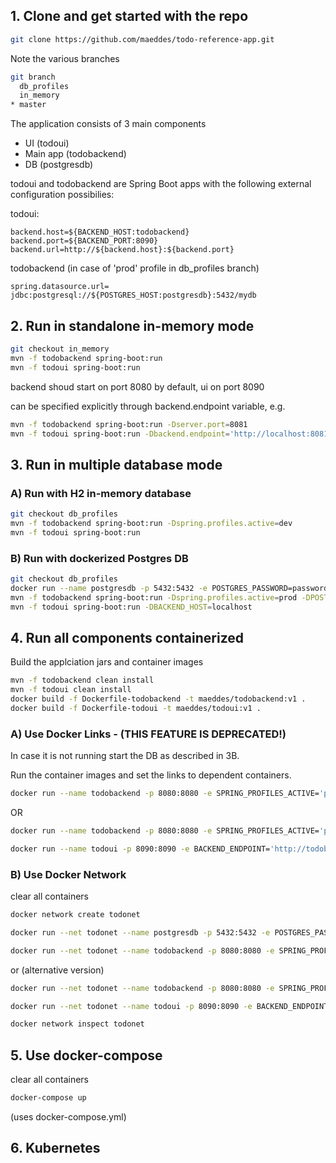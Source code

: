 ## 1. Clone and get started with the repo

```bash
git clone https://github.com/maeddes/todo-reference-app.git
```

Note the various branches

```bash
git branch
  db_profiles
  in_memory
* master
```

The application consists of 3 main components
- UI (todoui)
- Main app (todobackend)
- DB (postgresdb)

todoui and todobackend are Spring Boot apps with the following external configuration possibilies:

todoui:
```properties
backend.host=${BACKEND_HOST:todobackend}
backend.port=${BACKEND_PORT:8090}
backend.url=http://${backend.host}:${backend.port}
```

todobackend (in case of 'prod' profile in db_profiles branch)
```properties
spring.datasource.url= jdbc:postgresql://${POSTGRES_HOST:postgresdb}:5432/mydb 
```

## 2. Run in standalone in-memory mode

```bash
git checkout in_memory
mvn -f todobackend spring-boot:run
mvn -f todoui spring-boot:run
```

backend shoud start on port 8080 by default, ui on port 8090

can be specified explicitly through backend.endpoint variable, e.g.

```bash
mvn -f todobackend spring-boot:run -Dserver.port=8081
mvn -f todoui spring-boot:run -Dbackend.endpoint='http://localhost:8081' -Dserver.port=8082
```

## 3. Run in multiple database mode

### A) Run with H2 in-memory database

```bash
git checkout db_profiles
mvn -f todobackend spring-boot:run -Dspring.profiles.active=dev 
mvn -f todoui spring-boot:run 
```

### B) Run with dockerized Postgres DB

```bash
git checkout db_profiles
docker run --name postgresdb -p 5432:5432 -e POSTGRES_PASSWORD=password -e POSTGRES_USER=matthias -e POSTGRES_DB=mydb -d postgres:latest 
mvn -f todobackend spring-boot:run -Dspring.profiles.active=prod -DPOSTGRES_HOST=localhost
mvn -f todoui spring-boot:run -DBACKEND_HOST=localhost
```

## 4. Run all components containerized

Build the applciation jars and container images

```bash
mvn -f todobackend clean install
mvn -f todoui clean install
docker build -f Dockerfile-todobackend -t maeddes/todobackend:v1 .
docker build -f Dockerfile-todoui -t maeddes/todoui:v1 .
```

### A) Use Docker Links - (THIS FEATURE IS DEPRECATED!)

In case it is not running start the DB as described in 3B.

Run the container images and set the links to dependent containers.

```bash
docker run --name todobackend -p 8080:8080 -e SPRING_PROFILES_ACTIVE='prod' -e SPRING_DATASOURCE_URL='jdbc:postgresql://db:5432/mydb' --link=postgresdb:db maeddes/todobackend:v1
```

OR

```bash
docker run --name todobackend -p 8080:8080 -e SPRING_PROFILES_ACTIVE='prod' --link=postgresdb:postgresdb maeddes/todobackend:v1
```

```bash
docker run --name todoui -p 8090:8090 -e BACKEND_ENDPOINT='http://todobackend:8080' --link=todobackend:todobackend maeddes/todoui:v1
```

### B) Use Docker Network

clear all containers

```bash
docker network create todonet

docker run --net todonet --name postgresdb -p 5432:5432 -e POSTGRES_PASSWORD=password -e POSTGRES_USER=matthias -e POSTGRES_DB=mydb -d postgres:latest

docker run --net todonet --name todobackend -p 8080:8080 -e SPRING_PROFILES_ACTIVE='prod' maeddes/todobackend:v1
```

or (alternative version)
```bash
docker run --net todonet --name todobackend -p 8080:8080 -e SPRING_PROFILES_ACTIVE='prod' -e SPRING_DATASOURCE_URL='jdbc:postgresql://postgresdb.todonet:5432/mydb'  maeddes/todobackend:v1
```

```bash
docker run --net todonet --name todoui -p 8090:8090 -e BACKEND_ENDPOINT='http://todobackend.todonet:8080' maeddes/todoui:v1

docker network inspect todonet
```

## 5. Use docker-compose

clear all containers

```bash
docker-compose up
```

(uses docker-compose.yml)

## 6. Kubernetes



